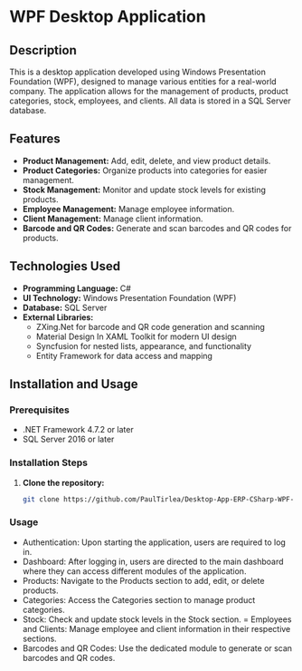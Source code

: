 # WPF Desktop Application

## Description

This is a desktop application developed using Windows Presentation Foundation (WPF), designed to manage various entities for a real-world company. The application allows for the management of products, product categories, stock, employees, and clients. All data is stored in a SQL Server database.

## Features

- **Product Management:** Add, edit, delete, and view product details.
- **Product Categories:** Organize products into categories for easier management.
- **Stock Management:** Monitor and update stock levels for existing products.
- **Employee Management:** Manage employee information.
- **Client Management:** Manage client information.
- **Barcode and QR Codes:** Generate and scan barcodes and QR codes for products.

## Technologies Used

- **Programming Language:** C#
- **UI Technology:** Windows Presentation Foundation (WPF)
- **Database:** SQL Server
- **External Libraries:**
  - ZXing.Net for barcode and QR code generation and scanning
  - Material Design In XAML Toolkit for modern UI design
  - Syncfusion for nested lists, appearance, and functionality
  - Entity Framework for data access and mapping

## Installation and Usage

### Prerequisites

- .NET Framework 4.7.2 or later
- SQL Server 2016 or later

### Installation Steps

1. **Clone the repository:**
   ```sh
   git clone https://github.com/PaulTirlea/Desktop-App-ERP-CSharp-WPF-SQL-Server.git


### Usage
- Authentication: Upon starting the application, users are required to log in.
- Dashboard: After logging in, users are directed to the main dashboard where they can access different modules of the application.
- Products: Navigate to the Products section to add, edit, or delete products.
- Categories: Access the Categories section to manage product categories.
- Stock: Check and update stock levels in the Stock section.
= Employees and Clients: Manage employee and client information in their respective sections.
- Barcodes and QR Codes: Use the dedicated module to generate or scan barcodes and QR codes.
